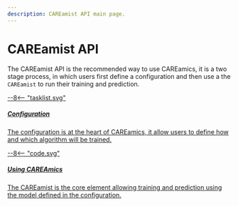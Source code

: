 ```yaml
---
description: CAREamist API main page.
---
```


# CAREamist API

The CAREamist API is the recommended way to use CAREamics, it is a two stage process, in
which users first define a configuration and then use a the `CAREamist` to run their 
training and prediction.

<div class="md-container secondary-section">
    <div class="g">
        <div class="section">
            <div class="component-wrapper" style="display: block;">
                <!-- New row -->
                <div class="responsive-grid">
                    <!-- Installation -->
                    <a class="card-wrapper" href="configuration">
                        <div class="card"> 
                            <div class="logo">
                                <span class="twemoji">
                                    --8<--  "tasklist.svg"
                                </span>
                            </div>
                            <div class="card-content">
                                <h5>Configuration</h5>
                                <p>
                                    The configuration is at the heart of CAREamics, it 
                                    allow users to define how and which algorithm will be
                                    trained.
                                </p>
                            </div>
                        </div>
                    </a>
                    <!-- Installation -->
                    <a class="card-wrapper" href="usage">
                        <div class="card"> 
                            <div class="logo">
                                <span class="twemoji">
                                    --8<--  "code.svg"
                                </span>
                            </div>
                            <div class="card-content">
                                <h5>Using CAREAmics</h5>
                                <p>
                                    The CAREamist is the core element allowing training
                                    and prediction using the model defined in the configuration.
                                </p>
                            </div>
                        </div>
                    </a>
                </div>
            </div>
        </div>
    </div>
</div>